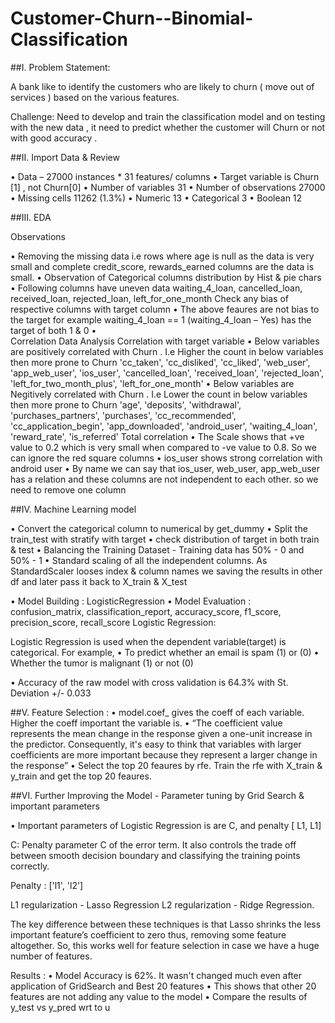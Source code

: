 # Customer-Churn--Binomial-Classification


##I.	Problem Statement: 

A bank like to identify the customers who are likely to churn ( move out of services ) based on the various features. 

Challenge: Need to develop and train the classification model and on testing with the new data , it need to predict whether the customer will Churn or not  with good accuracy .  

##II.	Import Data & Review

•	Data – 27000 instances * 31 features/ columns
•	Target variable is Churn [1] , not Churn[0] 
•	Number of variables	31
•	Number of observations	27000
•	Missing cells	11262 (1.3%)
•	Numeric	13
•	Categorical	3
•	Boolean	12


##III.	EDA

Observations

•	Removing the missing data i.e rows where age is null as the data is very small and complete credit_score, rewards_earned columns are the data is small.
•	Observation of Categorical columns distribution by Hist & pie chars
•	Following columns have uneven data
waiting_4_loan,
cancelled_loan,
received_loan,
rejected_loan,
left_for_one_month
Check any bias of respective columns with target column
•	The above feaures are not bias to the target
for example waiting_4_loan == 1 (waiting_4_loan – Yes) has the target of both 1 & 0
•	
Correlation Data Analysis
Correlation with target variable
•	Below variables are positively correlated with Churn . I.e Higher the count in below variables then more prone to Churn
'cc_taken', 'cc_disliked', 'cc_liked', 'web_user', 'app_web_user', 'ios_user', 'cancelled_loan', 'received_loan', 'rejected_loan', 'left_for_two_month_plus', 'left_for_one_month'
•	Below variables are Negitively correlated with Churn . I.e Lower the count in below variables then more prone to Churn
'age', 'deposits', 'withdrawal', 'purchases_partners', 'purchases', 'cc_recommended', 'cc_application_begin', 'app_downloaded', 'android_user', 'waiting_4_loan', 'reward_rate', 'is_referred'
Total correlation
•	The Scale shows that +ve value to 0.2 which is very small when compared to -ve value to 0.8. So we can ignore the red square columns
•	ios_user shows strong correlation with android user
•	By name we can say that ios_user, web_user, app_web_user has a relation and these columns are not independent to each other. so we need to remove one column

##IV.	Machine Learning model

•	Convert the categorical column to numerical by get_dummy
•	Split the train_test with stratify with target
•	check distribution of target in both train & test
•	Balancing the Training Dataset - Training data has 50% - 0 and 50% - 1
•	Standard scaling of all the independent columns. As StandardScaler looses index & column names we saving the results in other df and later pass it back to X_train & X_test

•	Model Building : LogisticRegression
•	Model Evaluation : confusion_matrix, classification_report, accuracy_score, f1_score, precision_score, recall_score
Logistic Regression: 

 Logistic Regression is used when the dependent variable(target) is categorical.
For example,
•	To predict whether an email is spam (1) or (0)
•	Whether the tumor is malignant (1) or not (0)

 


•	Accuracy of the raw model with cross validation is 64.3% with St. Deviation +/- 0.033

##V.	Feature Selection : 
•	model.coef_ gives the coeff of each variable. Higher the coeff important the variable is.
•	“The coefficient value represents the mean change in the response given a one-unit increase in the predictor. Consequently, it's easy to think that variables with larger coefficients are more important because they represent a larger change in the response”
•	Select the top 20 feaures by rfe. Train the rfe with X_train & y_train and get the top 20 feaures.


##VI.	Further Improving the Model - Parameter tuning by Grid Search & important parameters

•	Important parameters of Logistic Regression is are C, and penalty [ L1, L1]

C: Penalty parameter C of the error term. It also controls the trade off between smooth decision boundary and classifying the training points correctly.

Penalty : ['l1', 'l2']

L1 regularization - Lasso Regression 
L2 regularization -  Ridge Regression.

The key difference between these techniques is that Lasso shrinks the less important feature’s coefficient to zero thus, removing some feature altogether. So, this works well for feature selection in case we have a huge number of features.

Results : 
•	Model Accuracy is 62%. It wasn't changed much even after application of GridSearch and Best 20 features
•	This shows that other 20 features are not adding any value to the model
•	Compare the results of y_test vs y_pred wrt to u

